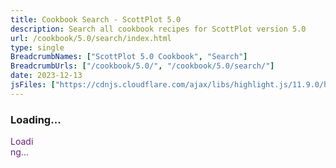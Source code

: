 ```yaml
---
title: Cookbook Search - ScottPlot 5.0
description: Search all cookbook recipes for ScottPlot version 5.0
url: /cookbook/5.0/search/index.html
type: single
BreadcrumbNames: ["ScottPlot 5.0 Cookbook", "Search"]
BreadcrumbUrls: ["/cookbook/5.0/", "/cookbook/5.0/search/"]
date: 2023-12-13
jsFiles: ["https://cdnjs.cloudflare.com/ajax/libs/highlight.js/11.9.0/highlight.min.js", "/js/cookbook-search-5.0.js"]
---
```


<div id="div-search">
    <div class="text-center">
        <h3 class="mt-5">Loading...</h3>
        <div class="spinner-border mt-2 mb-5" role="status" style="color: #67217a; width: 2.5rem; height: 2.5rem;">
            <span class="visually-hidden">Loading...</span>
        </div>
    </div>
</div>

